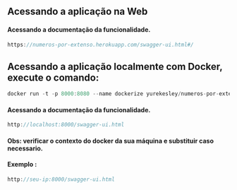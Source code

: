 ## Acessando a aplicação na Web

#### Acessando a documentação da funcionalidade.


```javascript
https://numeros-por-extenso.herokuapp.com/swagger-ui.html#/
```

## Acessando a aplicação localmente com Docker, execute o comando: 

```javascript
docker run -t -p 8000:8080 --name dockerize yurekesley/numeros-por-extenso
```

#### Acessando a documentação da funcionalidade.

```javascript
http://localhost:8000/swagger-ui.html
```

#### Obs: verificar o contexto do docker da sua máquina e substituir caso necessario.


#### Exemplo :
```javascript
http://seu-ip:8000/swagger-ui.html
```


